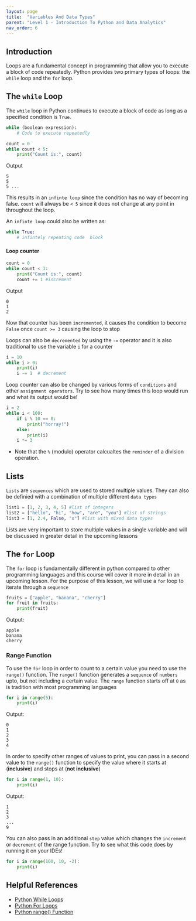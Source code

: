 ```yaml
---
layout: page
title:  "Variables And Data Types"
parent: "Level 1 - Introduction To Python and Data Analytics"
nav_order: 6
---
```


## Introduction

Loops are a fundamental concept in programming that allow you to execute a block of code repeatedly. Python provides two primary types of loops: the `while` loop and the `for` loop.

## The `while` Loop

The `while` loop in Python continues to execute a block of code as long as a specified condition is `True`.

```python
while (boolean expression):
    # Code to execute repeatedly
```

```python
count = 0
while count < 5:
    print("Count is:", count)
```

Output

```
5
5
5 ...
```

This results in an `infinte loop` since the condition has no way of becoming false. `count` will always be `< 5` since it does not change at any point in throughout the loop.

An `infinte loop` could also be written as:

```python
while True:
    # infintely repeating code  block
```

#### Loop counter

```python
count = 0
while count < 3:
    print("Count is:", count)
    count += 1 #increment
```

Output

```
0
1
2
```

Now that counter has been `incremented`, it causes the condition to become `False` once `count >= 3` causing the loop to stop

Loops can also be `decremented` by using the `-=` operator and it is also traditional to use the variable `i` for a counter

```python
i = 10
while i > 0:
    print(i)
    i -= 1  # decrement
```

Loop counter can also be changed by various forms of `conditions` and other `assignment operators`. Try to see how many times this loop would run and what its output would be!

```python
i = 2
while i < 100:
    if i % 10 == 0:
        print("horray!")
    else:
        print(i)
    i *= 3
```

* Note that the `%` (modulo) operator calcualtes the `reminder` of a division operation.



## Lists

`Lists` are `sequences` which are used to stored multiple values. They can also be definied with a combination of multiple different `data types`

```python
list1 = [1, 2, 3, 4, 5] #list of integers
list2 = ["hello", "hi", "how", "are", "you"] #list of strings
list3 = [1, 2.4, False, "x"] #list with mixed data types

```

Lists are very important to store multiple values in a single variable and will be discussed in greater detail in the upcoming lessons

## The `for` Loop

The `for` loop is fundamentally different in python compared to other programming languages and this course will cover it more in detail in an upcoming lesson. For the purpose of this lesson, we will use a `for` loop to iterate through a `sequence`

```python
fruits = ["apple", "banana", "cherry"]
for fruit in fruits:
    print(fruit)
```

Output:

```
apple
banana
cherry
```

### Range Function

To use the `for` loop in order to count to a certain value you need to use the `range()` function. The `range()` function generates a `sequence` of `numbers` upto, but not including a certain value. The `range` function starts off at `0` as is tradition with most programming languages

```python
for i in range(5):
    print(i)
```

Output:

```
0
1
2
3
4
```

In order to specify other ranges of values to print, you can pass in a second value to the `range()` function to specify the value where it starts at (**inclusive**) and stops at (**not inclusive**)

```python
for i in range(1, 10):
    print(i)
```

Output:
```
1
2
3
...
9
```

You can also pass in an additional `step` value which changes the `increment` or `decrement` of the range function. Try to see what this code does by running it on your IDEs!

```python
for i in range(100, 10, -2):
    print(i)
```

## Helpful References
* [Python While Loops](https://www.geeksforgeeks.org/python-while-loop/)
* [Python For Loops](https://www.geeksforgeeks.org/python-for-loops/)
* [Python range() Function](https://cs.stanford.edu/people/nick/py/python-range.html)